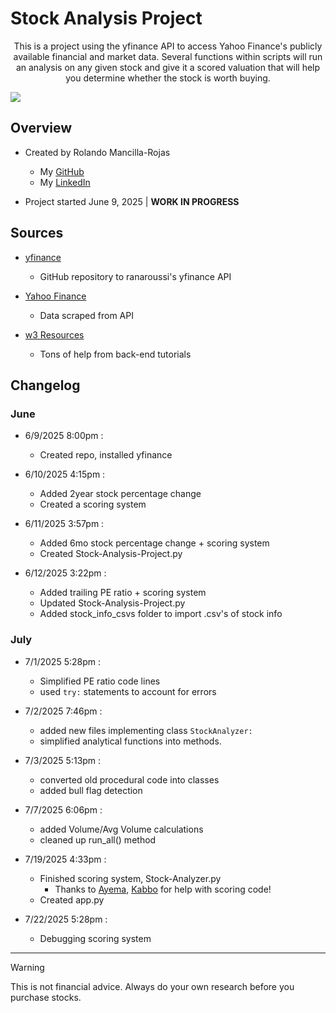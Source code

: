 # Stock Analysis Project
<p align='center'>
This is a project using the yfinance API to access Yahoo Finance's publicly available financial and market data. Several functions within scripts will run an analysis on any given stock and give it a scored valuation that will help you determine whether the stock is worth buying.
</p>

![](https://miro.medium.com/v2/resize:fit:1400/1*_12VG957NJA854PvZFJNDA.png)

## Overview

- Created by Rolando Mancilla-Rojas
   * My [GitHub](https://github.com/ro-the-creator)
   * My [LinkedIn](https://www.linkedin.com/in/rolandoma33/)

- Project started June 9, 2025 | **WORK IN PROGRESS**

## Sources
- [yfinance](https://github.com/ranaroussi/yfinance)
  - GitHub repository to ranaroussi's yfinance API

- [Yahoo Finance](https://finance.yahoo.com/)
  - Data scraped from API

- [w3 Resources](https://www.w3resource.com/index.php)
  - Tons of help from back-end tutorials

## Changelog

### June
- 6/9/2025 8:00pm :
  - Created repo, installed yfinance

- 6/10/2025 4:15pm :
  - Added 2year stock percentage change
  - Created a scoring system

- 6/11/2025 3:57pm :
  - Added 6mo stock percentage change + scoring system
  - Created Stock-Analysis-Project.py

- 6/12/2025 3:22pm :
  - Added trailing PE ratio + scoring system
  - Updated Stock-Analysis-Project.py
  - Added stock_info_csvs folder to import .csv's of stock info

### July
- 7/1/2025 5:28pm :
  - Simplified PE ratio code lines
  - used `try:` statements to account for errors

- 7/2/2025 7:46pm :
  - added new files implementing class `StockAnalyzer:`
  - simplified analytical functions into methods.

- 7/3/2025 5:13pm :
  - converted old procedural code into classes
  - added bull flag detection

- 7/7/2025 6:06pm :
  - added Volume/Avg Volume calculations
  - cleaned up run_all() method

- 7/19/2025 4:33pm :
  - Finished scoring system, Stock-Analyzer.py
    - Thanks to [Ayema](https://github.com/ayemaqu), [Kabbo](https://github.com/robinflew) for help with scoring code!
  - Created app.py

- 7/22/2025 5:28pm :
  - Debugging scoring system
 
***

> [!WARNING]
>  This is not financial advice. Always do your own research before you purchase stocks.
